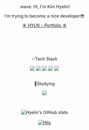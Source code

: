 <!--
**hyelin213/hyelin213** is a ✨ _special_ ✨ repository because its `README.md` (this file) appears on your GitHub profile.

Here are some ideas to get you started:

- 🔭 I’m currently working on ...
- 🌱 I’m currently learning ...
- 👯 I’m looking to collaborate on ...
- 🤔 I’m looking for help with ...
- 💬 Ask me about ...
- 📫 How to reach me: ...
- 😄 Pronouns: ...
- ⚡ Fun fact: ...
-->


<div align=center>
  <!-- 소개 -->
  :wave: Hi, I'm Kim Hyelin!
  
  I'm trying to become a nice developer:sunglasses:
  <br/>
  
  [:sunny: HYLN :: Portfolio :sunny:](https://hyelin213.github.io/HYLN-PortfolioSite/)
  <br/>
  <br/>
  <!-- 소개 -->
  
  <!-- 구분선 -->
  ##
  <br/>
  <br/>
  <!-- 구분선 -->
  
  <!-- 기술 스택 -->
  :sparkles:Tech Stack
  <br/>
  <div dispaly=flex>
      <img src="https://img.shields.io/badge/JavaScript-F7DF1E?style=flat&logo=JavaScript&logoColor=white"/>
      <img src="https://img.shields.io/badge/React-61DAFB?style=flat&logo=React&logoColor=white"/>
      <img src="https://img.shields.io/badge/HTML5-E34F26?style=flat&logo=HTML5&logoColor=white"/>
      <img src="https://img.shields.io/badge/CSS3-1572B6?style=flat&logo=CSS3&logoColor=white"/>
      <img src="https://img.shields.io/badge/Sass-CC6699?style=flat&logo=Sass&logoColor=white"/>
  </div>
  <br/>
  <!-- 기술 스택 -->
  
  <!-- 공부 중 -->
  :seedling:Studying
  <br/>
  <div dispaly=flex>
      <img src="https://img.shields.io/badge/React-61DAFB?style=flat&logo=React&logoColor=white"/>
  </div>
  <br/>
  <br/>
  <!-- 공부 중 -->
  
  ![Hyelin's GitHub stats](https://github-readme-stats.vercel.app/api?username=hyelin213&show_icons=true&theme=transparent)
  <br/><br/>
  [![Hits](https://hits.seeyoufarm.com/api/count/incr/badge.svg?url=https%3A%2F%2Fgithub.com%2Fhyelin213&count_bg=%2379C83D&title_bg=%23555555&icon=&icon_color=%23E7E7E7&title=hits&edge_flat=false)](https://hits.seeyoufarm.com)
</div>
